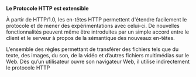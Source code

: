 **Le Protocole HTTP est extensible**

À partir de HTTP/1.0, les en-têtes HTTP permettent d'étendre facilement le protocole et de mener des expérimentations avec celui-ci. De nouvelles fonctionnalités peuvent même être introduites par un simple accord entre le client et le serveur à propos de la sémantique des nouveaux en-têtes.

L’ensemble des règles permettant de transférer des fichiers tels que du texte, des images, du son, de la vidéo et d’autres fichiers multimédias sur le Web. Dès qu’un utilisateur ouvre son navigateur Web, il utilise indirectement le protocole HTTP
